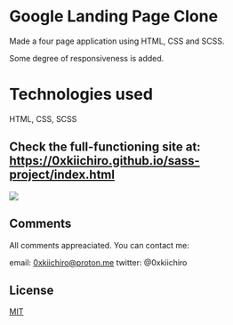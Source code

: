 # Google Landing Page Clone

Made a four page application using HTML, CSS and SCSS.

Some degree of responsiveness is added.

# Technologies used

HTML, CSS, SCSS

## Check the full-functioning site at: https://0xkiichiro.github.io/sass-project/index.html

![](https://github.com/0xkiichiro/sass-project/blob/master/Animation.png)

## Comments

All comments appreaciated. You can contact me:

email: 0xkiichiro@proton.me
twitter: @0xkiichiro

## License

[MIT](https://choosealicense.com/licenses/mit/)
